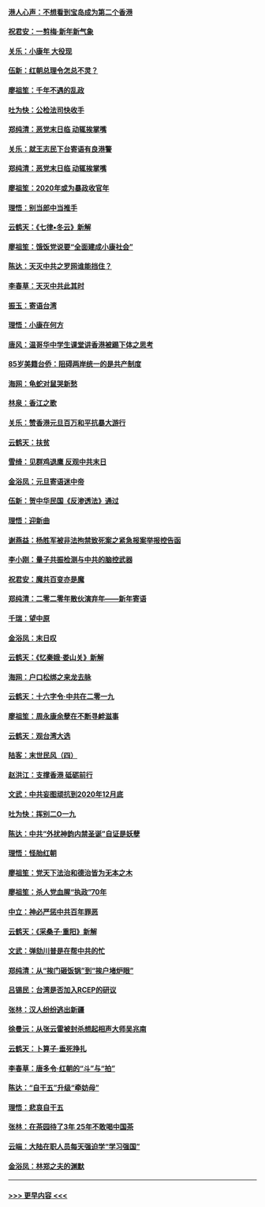#### [港人心声：不想看到宝岛成为第二个香港](../pages/nsc993/n11778817.md?t=01091633) 
#### [祝君安：一剪梅‧新年新气象](../pages/nsc993/n11776340.md?t=01091633) 
#### [关乐：小康年 大役现](../pages/nsc993/n11774213.md?t=01091633) 
#### [伍新：红朝总理令怎总不灵？](../pages/nsc993/n11770813.md?t=01091633) 
#### [廖祖笙：千年不遇的乱政](../pages/nsc993/n11770373.md?t=01091633) 
#### [吐为快：公检法司快收手](../pages/nsc993/n11770359.md?t=01091633) 
#### [郑纯清：恶党末日临 动辄挨掌嘴](../pages/nsc993/n11769912.md?t=01091633) 
#### [关乐：就王志民下台寄语有良港警](../pages/nsc993/n11769903.md?t=01091633) 
#### [郑纯清：恶党末日临 动辄挨掌嘴](../pages/nsc993/n11769356.md?t=01091633) 
#### [廖祖笙：2020年或为暴政收官年](../pages/nsc993/n11768216.md?t=01091633) 
#### [理悟：别当郎中当推手](../pages/nsc993/n11768243.md?t=01091633) 
#### [云鹤天：《七律▪冬云》新解](../pages/nsc993/n11768204.md?t=01091633) 
#### [廖祖笙：饿饭党说要“全面建成小康社会”](../pages/nsc993/n11767482.md?t=01091633) 
#### [陈达：天灭中共之罗网谁能挡住？](../pages/nsc993/n11767465.md?t=01091633) 
#### [李春草：天灭中共此其时](../pages/nsc993/n11767452.md?t=01091633) 
#### [振玉：寄语台湾](../pages/nsc993/n11767432.md?t=01091633) 
#### [理悟：小康在何方](../pages/nsc993/n11767394.md?t=01091633) 
#### [唐风：温哥华中学生课堂讲香港被踢下体之思考](../pages/nsc993/n11766848.md?t=01091633) 
#### [85岁美籍台侨：阻碍两岸统一的是共产制度](../pages/nsc993/n11765043.md?t=01091633) 
#### [海网：龟蛇对鼠哭新愁](../pages/nsc993/n11764895.md?t=01091633) 
#### [林泉：香江之歌](../pages/nsc993/n11764415.md?t=01091633) 
#### [关乐：赞香港元旦百万和平抗暴大游行](../pages/nsc993/n11764382.md?t=01091633) 
#### [云鹤天：扶贫](../pages/nsc993/n11764245.md?t=01091633) 
#### [雪绮：见群鸡退鹰  反观中共末日](../pages/nsc993/n11762112.md?t=01091633) 
#### [金浴凤：元旦寄语迷中帝](../pages/nsc993/n11761788.md?t=01091633) 
#### [伍新：贺中华民国《反渗透法》通过](../pages/nsc993/n11761994.md?t=01091633) 
#### [理悟：迎新曲](../pages/nsc993/n11761152.md?t=01091633) 
#### [谢燕益：杨胜军被非法拘禁致死案之紧急报案举报控告函](../pages/nsc993/n11756134.md?t=01091633) 
#### [李小刚：量子共振检测与中共的脑控武器](../pages/nsc993/n11754518.md?t=01091633) 
#### [祝君安：魔共百变亦是魔](../pages/nsc993/n11754469.md?t=01091633) 
#### [郑纯清：二零二零年散伙演弃年——新年寄语](../pages/nsc993/n11754195.md?t=01091633) 
#### [千瑞：望中原](../pages/nsc993/n11754159.md?t=01091633) 
#### [金浴凤：末日叹](../pages/nsc993/n11752359.md?t=01091633) 
#### [云鹤天：《忆秦娥‧娄山关》新解](../pages/nsc993/n11752348.md?t=01091633) 
#### [海网：户口松绑之来龙去脉](../pages/nsc993/n11752328.md?t=01091633) 
#### [云鹤天：十六字令‧中共在二零一九](../pages/nsc993/n11752305.md?t=01091633) 
#### [廖祖笙：周永康余孽在不断寻衅滋事](../pages/nsc993/n11751013.md?t=01091633) 
#### [云鹤天：观台湾大选](../pages/nsc993/n11751007.md?t=01091633) 
#### [陆客：末世民风（四）](../pages/nsc993/n11749203.md?t=01091633) 
#### [赵洪江：支撑香港 砥砺前行](../pages/nsc993/n11748482.md?t=01091633) 
#### [文武：中共妄图顽抗到2020年12月底](../pages/nsc993/n11748446.md?t=01091633) 
#### [吐为快：挥别二O一九](../pages/nsc993/n11748411.md?t=01091633) 
#### [陈达：中共“外扰神韵内禁圣诞”自证是妖孽](../pages/nsc993/n11748226.md?t=01091633) 
#### [理悟：怪胎红朝](../pages/nsc993/n11748206.md?t=01091633) 
#### [廖祖笙：党天下法治和德治皆为无本之木](../pages/nsc993/n11748135.md?t=01091633) 
#### [廖祖笙：杀人党血腥“执政”70年](../pages/nsc993/n11745144.md?t=01091633) 
#### [中立：神必严惩中共百年罪恶](../pages/nsc993/n11744970.md?t=01091633) 
#### [云鹤天：《采桑子‧重阳》新解](../pages/nsc993/n11744948.md?t=01091633) 
#### [文武：弹劾川普是在帮中共的忙](../pages/nsc993/n11744758.md?t=01091633) 
#### [郑纯清：从“挨门砸饭锅”到“挨户堵炉眼”](../pages/nsc993/n11744745.md?t=01091633) 
#### [吕锡民：台湾是否加入RCEP的研议](../pages/nsc993/n11744701.md?t=01091633) 
#### [张林：汉人纷纷逃出新疆](../pages/nsc993/n11743530.md?t=01091633) 
#### [徐曼沅：从张云雷被封杀想起相声大师吴兆南](../pages/nsc993/n11741816.md?t=01091633) 
#### [云鹤天：卜算子‧垂死挣扎](../pages/nsc993/n11739956.md?t=01091633) 
#### [李春草：唐多令‧红朝的“斗”与“拍”](../pages/nsc993/n11739830.md?t=01091633) 
#### [陈达：“自干五”升级“牵妨母”](../pages/nsc993/n11739724.md?t=01091633) 
#### [理悟：悲哀自干五](../pages/nsc993/n11739547.md?t=01091633) 
#### [张林：在茶园待了3年 25年不敢喝中国茶](../pages/nsc993/n11739240.md?t=01091633) 
#### [云端：大陆在职人员每天强迫学“学习强国”](../pages/nsc993/n11738735.md?t=01091633) 
#### [金浴凤：林郑之夫的渊默](../pages/nsc993/n11737735.md?t=01091633) 

----
#### [ >>> 更早内容 <<< ](../indexes/nsc993-earlier.md)
